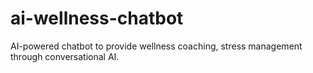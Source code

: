 # ai-wellness-chatbot
AI-powered chatbot to provide wellness coaching, stress management through conversational AI.
